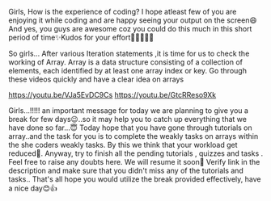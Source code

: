 Girls,
How is the experience of coding? I hope atleast few of you are enjoying it while coding and are happy seeing your output on the screen😄
And yes, you guys are awesome coz you could do this much in this short period of time✨Kudos for your effort👏🏻👏🏻🤩

So girls...
After various Iteration statements ,it is time for us to check the working of Array.
Array is a data structure consisting of a collection of elements, each identified by at least one array index or key.
Go through these videos quickly and have a clear idea on arrays

https://youtu.be/VJa5EvDC9Cs
https://youtu.be/GtcRReso9Xk


Girls...!!!!! an important message for today we are planning to give you a break for few days😉..so it may help you to catch up everything that we have done so far...😇
Today hope that you have gone through tutorials on array..and the task for you is to complete the weakly tasks on arrays within the she coders weakly tasks. By this we think that your workload get reduced🤙. 
Anyway, try to finish all the pending tutorials , quizzes and tasks . Feel free to raise any doubts here. We will resume it soon🙌
Verify link in the description and make sure that you didn't miss any of the tutorials and tasks..
That's all hope you would utilize the break provided effectively, have a nice day😊👍
